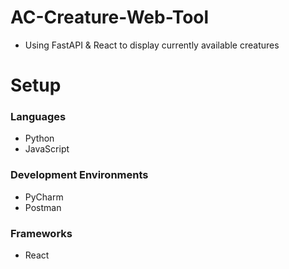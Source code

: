 # AC-Creature-Web-Tool

- Using FastAPI &amp; React to display currently available creatures

# Setup

### Languages

- Python
- JavaScript

### Development Environments

- PyCharm
- Postman

### Frameworks

- React
